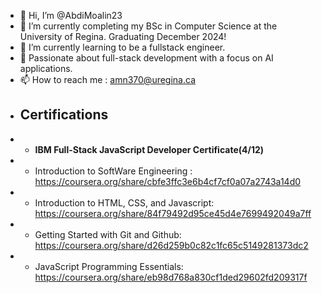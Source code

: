 - 👋 Hi, I’m @AbdiMoalin23
- 👀  I’m currently completing my BSc in Computer Science at the University of Regina. Graduating December 2024!
- 🌱 I’m currently learning to be a fullstack engineer.
- 💞 Passionate about full-stack development with a focus on AI applications.
- 📫 How to reach me : amn370@uregina.ca
- ## Certifications
- - **IBM Full-Stack JavaScript Developer Certificate(4/12)**
- - Introduction to SoftWare Engineering : https://coursera.org/share/cbfe3ffc3e6b4cf7cf0a07a2743a14d0
- - Introduction to HTML, CSS, and Javascript: https://coursera.org/share/84f79492d95ce45d4e7699492049a7ff
- - Getting Started with Git and Github: https://coursera.org/share/d26d259b0c82c1fc65c5149281373dc2
- - JavaScript Programming Essentials: https://coursera.org/share/eb98d768a830cf1ded29602fd209317f

<!---
AbdiMoalin23/AbdiMoalin23 is a ✨ special ✨ repository because its `README.md` (this file) appears on your GitHub profile.
You can click the Preview link to take a look at your changes.
--->
